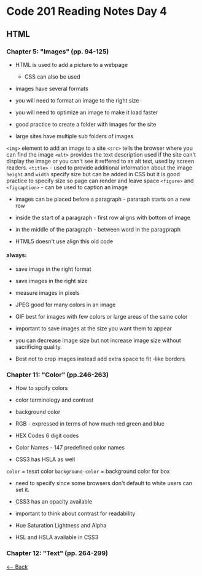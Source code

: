 # Code 201 Reading Notes Day 4

## HTML

### Chapter 5: "Images" (pp. 94-125)

* HTML is used to add a picture to a webpage
    * CSS can also be used
* images have several formats
* you will need to format an image to the right size
* you will need to optimize an image to make it load faster

* good practice to create a folder with images for the site
* large sites have multiple sub folders of images

`<img>` element to add an image to a site
`<src>` tells the browser where you can find the image
`<alt>`  provides the text description used if the site can't display the image or you can't see it reffered to as alt text, used by screen readers.
`<title>` - used to provide additional information about the image
`height` and `width` specify size but can be added in CSS but it is good practice to specify size so page can render and leave space
`<figure>` and `<figcaption>` - can be used to caption an image

* images can be placed before a paragraph - pararaph starts on a new row
* inside the start of a paragraph - first row aligns with bottom of image 
* in the middle of the paragraph - between word in the paragpraph 

* HTML5 doesn't use align this old code

#### always: 
* save image in the right format
* save images in the right size
* measure images in pixels

* JPEG good for many colors in an image
* GIF best for images with few colors or large areas of the same color

* important to save images at the size you want them to appear
* you can decrease image size but not increase image size without sacrificing quality.

* Best not to crop images instead add extra space to fit -like borders

### Chapter 11: "Color" (pp.246-263)
* How to spcify colors
* color terminology and contrast
* background color

* RGB - expressed in terms of how much red green and blue
* HEX Codes 6 digit codes
* Color Names - 147 predefined color names
* CSS3 has HSLA as well

`color` = tesxt color
`background-color` = background color for box
* need to specify since some browsers don't default to white users can set it.

* CSS3 has an opacity available
* important to think about contrast for readability 

* Hue Saturation Lightness and Alpha
* HSL and HSLA available in CSS3

### Chapter 12: "Text" (pp. 264-299)

[<-- Back](README.md)